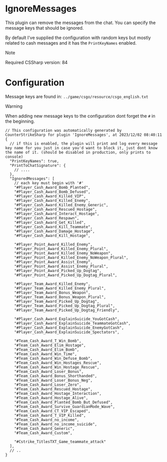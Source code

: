 # IgnoreMessages

This plugin can remove the messages from the chat. You can specify the message keys that should be ignored.

By default I've supplied the configuration with random keys but mostly related to cash messages and it has the `PrintKeyNames` enabled.

> [!NOTE]  
> Required CSSharp version: 84

# Configuration

Message keys are found in: `../game/csgo/resource/csgo_english.txt`

> [!WARNING]  
> When adding new message keys to the configuration dont forget the `#` in the beginning.

```jsonc
// This configuration was automatically generated by CounterStrikeSharp for plugin 'IgnoreMessages', at 2023/12/02 08:40:11
{
  // if this is enabled, the plugin will print and log every message key name for you just in case you'd want to block it, just dont know the name of it. (should be disabled in production, only prints to console)
  "PrintKeyNames": true,
  "PrintToChatSignature": {
    // ....
  },
  "IgnoredMessages": [
    // each key must begin with '#'
    "#Player_Cash_Award_Bomb_Planted",
    "#Player_Cash_Award_Bomb_Defused",
    "#Player_Cash_Award_Killed_VIP",
    "#Player_Cash_Award_Killed_Enemy",
    "#Player_Cash_Award_Killed_Enemy_Generic",
    "#Player_Cash_Award_Rescued_Hostage",
    "#Player_Cash_Award_Interact_Hostage",
    "#Player_Cash_Award_Respawn",
    "#Player_Cash_Award_Get_Killed",
    "#Player_Cash_Award_Kill_Teammate",
    "#Player_Cash_Award_Damage_Hostage",
    "#Player_Cash_Award_Kill_Hostage",

    "#Player_Point_Award_Killed_Enemy",
    "#Player_Point_Award_Killed_Enemy_Plural",
    "#Player_Point_Award_Killed_Enemy_NoWeapon",
    "#Player_Point_Award_Killed_Enemy_NoWeapon_Plural",
    "#Player_Point_Award_Assist_Enemy",
    "#Player_Point_Award_Assist_Enemy_Plural",
    "#Player_Point_Award_Picked_Up_Dogtag",
    "#Player_Point_Award_Picked_Up_Dogtag_Plural",

    "#Player_Team_Award_Killed_Enemy",
    "#Player_Team_Award_Killed_Enemy_Plural",
    "#Player_Team_Award_Bonus_Weapon",
    "#Player_Team_Award_Bonus_Weapon_Plural",
    "#Player_Team_Award_Picked_Up_Dogtag",
    "#Player_Team_Award_Picked_Up_Dogtag_Plural",
    "#Player_Team_Award_Picked_Up_Dogtag_Friendly",

    "#Player_Cash_Award_ExplainSuicide_YouGotCash",
    "#Player_Cash_Award_ExplainSuicide_TeammateGotCash",
    "#Player_Cash_Award_ExplainSuicide_EnemyGotCash",
    "#Player_Cash_Award_ExplainSuicide_Spectators",

    "#Team_Cash_Award_T_Win_Bomb",
    "#Team_Cash_Award_Elim_Hostage",
    "#Team_Cash_Award_Elim_Bomb",
    "#Team_Cash_Award_Win_Time",
    "#Team_Cash_Award_Win_Defuse_Bomb",
    "#Team_Cash_Award_Win_Hostages_Rescue",
    "#Team_Cash_Award_Win_Hostage_Rescue",
    "#Team_Cash_Award_Loser_Bonus",
    "#Team_Cash_Award_Bonus_Shorthanded",
    "#Team_Cash_Award_Loser_Bonus_Neg",
    "#Team_Cash_Award_Loser_Zero",
    "#Team_Cash_Award_Rescued_Hostage",
    "#Team_Cash_Award_Hostage_Interaction",
    "#Team_Cash_Award_Hostage_Alive",
    "#Team_Cash_Award_Planted_Bomb_But_Defused",
    "#Team_Cash_Award_Survive_GuardianMode_Wave",
    "#Team_Cash_Award_CT_VIP_Escaped",
    "#Team_Cash_Award_T_VIP_Killed",
    "#Team_Cash_Award_no_income",
    "#Team_Cash_Award_no_income_suicide",
    "#Team_Cash_Award_Generic",
    "#Team_Cash_Award_Custom",

    "#Cstrike_TitlesTXT_Game_teammate_attack"
  ],
  // ..
}
```
